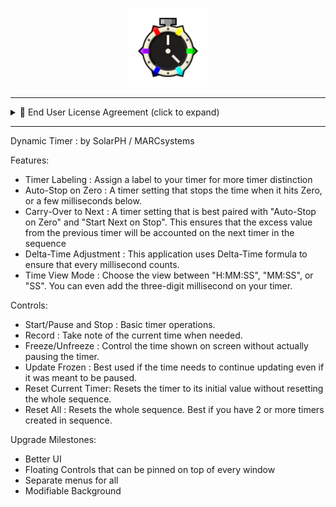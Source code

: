 <p align="center">
  <img src="Images/timer3_big_thinoutline.png" alt="Icon" width=25% />
</p>

---

<details>
<summary>📄 End User License Agreement (click to expand)</summary>
Effective Date: November 01, 2025
Last Updated: November 01, 2025

Effective Date: November 01, 2025Last Updated: November 01, 2025
This End User License Agreement ("Agreement") is a legal agreement between you ("User") and MARCsystems/SolarPH ("Developer") regarding the use of the Dynamic Timer Application ("Software")

## 1\. License Grant
Developer grants you a non-exclusive, non-transferable, revocable license to install and use the Software on compatible devices for personal or internal use. This license is provided free of charge.

## 2\. Free Use
The software is made available to the public at no cost. Developer reserves the right to modify, suspend, or discontinue the Software or its availability of features, or the Application as a whole, at any time without notice.

## 3\. Restrictions
You may not: <br>
🔹 Reverse engineer, decompile, disassemble, or attempt to derive the source code of the Software.<br>
🔹 Modify, distribute, sublicense, rent, or lease the Software.<br>
🔹 Use the Software for any unlawful, harmful, or unauthorized purpose.<br>

## 4\. Ownership
The Software is licensed, not sold. Developer retains all rights, title, and interest in and to the Software, including all intellectual property rights. The source code is proprietary and not publicly available.

## 5\. Disclaimer of Warranties
The Software is provided "as is" without warranties of any kind. Developer disclaims all express or implied warranties, including but not limited to merchantability, fitness for a particular purpose, and non-infringement.

## 6\. Limitation of Liability
Developer shall not be liable for any indirect, incidental, special, consequential, or punitive damages arising out or related to your use of the Software.

## 7\. Termination
This agreement is effective until terminatred. It will terminate automatically without notice if you breach any provision. Upon termination, you must uninstall and delete all copies of the Software.

## 8\. Changes with the Agreement
The Developer reserves the right to change the EULA without prior notification of any changes with the Agreement. For the latest Agreement contents, refer to the EULA portion indicated in the Github Page (https://github.com/MARCsystems/DynamicTimer_Release).
</details>

---
 
Dynamic Timer : by SolarPH / MARCsystems

Features:
  - Timer Labeling : Assign a label to your timer for more timer distinction
  - Auto-Stop on Zero : A timer setting that stops the time when it hits Zero, or a few milliseconds below.
  - Carry-Over to Next : A timer setting that is best paired with "Auto-Stop on Zero" and "Start Next on Stop". This ensures that the excess value from the previous timer will be accounted on the next timer in the sequence
  - Delta-Time Adjustment : This application uses Delta-Time formula to ensure that every millisecond counts.
  - Time View Mode : Choose the view between "H:MM:SS", "MM:SS", or "SS". You can even add the three-digit millisecond on your timer.

Controls:
  - Start/Pause and Stop : Basic timer operations.
  - Record : Take note of the current time when needed.
  - Freeze/Unfreeze : Control the time shown on screen without actually pausing the timer.
  - Update Frozen : Best used if the time needs to continue updating even if it was meant to be paused.
  - Reset Current Timer: Resets the timer to its initial value without resetting the whole sequence.
  - Reset All : Resets the whole sequence. Best if you have 2 or more timers created in sequence.

Upgrade Milestones:
  - Better UI
  - Floating Controls that can be pinned on top of every window
  - Separate menus for all
  - Modifiable Background
